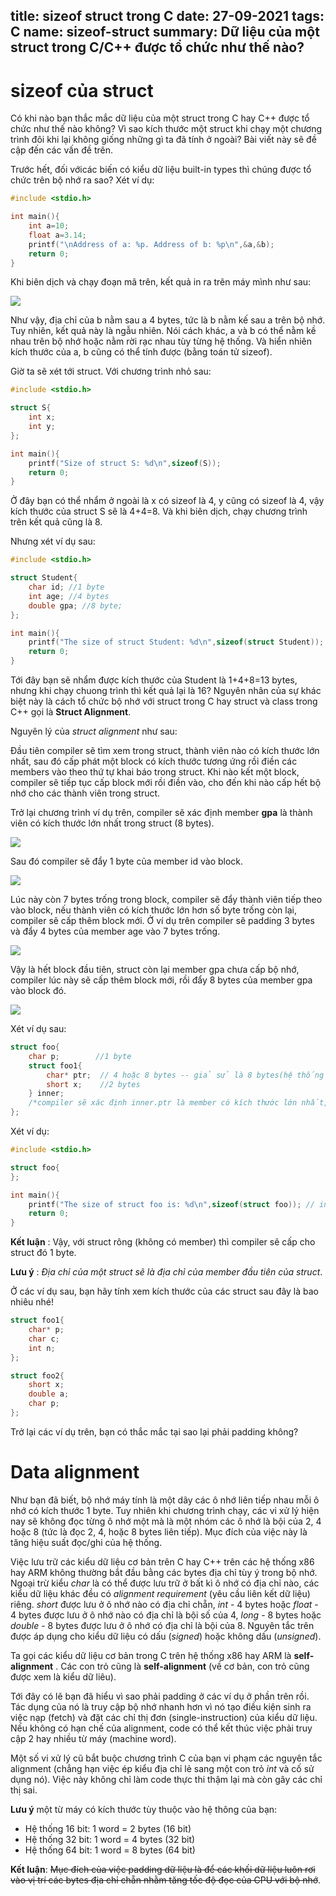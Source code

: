 title: sizeof struct trong C
date: 27-09-2021
tags: C
name: sizeof-struct
summary: Dữ liệu của một struct trong C/C++ được tổ chức như thế nào? 
------------------

# sizeof của struct

Có khi nào bạn thắc mắc dữ liệu của một struct trong C hay C++ được tổ chức như thế nào không? Vì sao kích thước một struct khi chạy một chương trình đôi khi lại không giống những gì ta đã tính ở ngoài? Bài viết này sẽ đề cập đến các vấn đề trên.

Trước hết, đối vớicác biến có kiểu dữ liệu built-in types thì chúng được tổ chức trên bộ nhớ ra sao? Xét ví dụ:

```c
#include <stdio.h>

int main(){
    int a=10;
    float a=3.14;
    printf("\nAddress of a: %p. Address of b: %p\n",&a,&b);
    return 0;
}
```

Khi biên dịch và chạy đoạn mã trên, kết quả in ra trên máy mình như sau:

<img src="http://i.imgur.com/R3FQ2qj.png">

Như vậy, địa chỉ của b nằm sau a 4 bytes, tức là b nằm kế sau a trên bộ nhớ. Tuy nhiên, kết quả này là ngẫu nhiên. Nói cách khác, a và b có thể nằm kề nhau trên bộ nhớ hoặc nằm rời rạc nhau tùy từng hệ thống. Và hiển nhiên kích thước của a, b cũng có thể tính được (bằng toán tử sizeof).

Giờ ta sẽ xét tới struct. Với chương trình nhỏ sau:

```c
#include <stdio.h>

struct S{
    int x;
    int y;
};

int main(){
    printf("Size of struct S: %d\n",sizeof(S));
    return 0;
}
```

Ở đây bạn có thể nhẩm ở ngoài là x có sizeof là 4, y cũng có sizeof là 4, vậy kích thước của struct S sẽ là 4+4=8. Và khi biên dịch, chạy chương trình trên kết quả cũng là 8.

Nhưng xét ví dụ sau:

```c
#include <stdio.h>

struct Student{
    char id; //1 byte
    int age; //4 bytes
    double gpa; //8 byte;
};

int main(){
    printf("The size of struct Student: %d\n",sizeof(struct Student)); //in ra 16
    return 0;
}
```

Tới đây bạn sẽ nhẩm được kích thước của Student là 1+4+8=13 bytes, nhưng khi chạy chuong trình thì kết quả lại là 16? Nguyên nhân của sự khác biệt này là cách tổ chức bộ nhớ với struct trong C hay struct và class trong C++ gọi là **Struct Alignment**.

Nguyên lý của *struct alignment* như sau:

Đầu tiên compiler sẽ tìm xem trong struct, thành viên nào có kích thước lớn nhất, sau đó cấp phát một block có kích thước tương ứng rồi điền các members vào theo thứ tự khai báo trong struct. Khi nào kết một block, compiler sẽ tiếp tục cấp block mới rồi điền vào, cho đến khi nào cấp hết bộ nhớ cho các thành viên trong struct.

Trở lại chương trình ví dụ trên, compiler sẽ xác định member **gpa** là thành viên có kích thước lớn nhất trong struct (8 bytes).

<img src="http://i.imgur.com/pTbdSaE.png">

Sau đó compiler sẽ đẩy 1 byte của member id vào block.

<img src="http://i.imgur.com/dQfK37L.png">

Lúc này còn 7 bytes trống trong block, compiler sẽ đẩy thành viên tiếp theo vào block, nếu thành viên có kích thước lớn hơn số byte trống còn lại, compiler sẽ cấp thêm block mới. Ở ví dụ trên compiler sẽ padding 3 bytes và đẩy 4 bytes của member age vào 7 bytes trống.

<img src="http://i.imgur.com/H6BpVnD.png">

Vậy là hết block đầu tiên, struct còn lại member gpa chưa cấp bộ nhớ, compiler lúc này sẽ cấp thêm block mới, rồi đẩy 8 bytes của member gpa vào block đó.

<img src="http://i.imgur.com/HHyK1Wa.png">

Xét ví dụ sau:

```c
struct foo{
    char p;        //1 byte
    struct foo1{
        char* ptr;  // 4 hoặc 8 bytes -- giả sử là 8 bytes(hệ thống 64 bit)
        short x;    //2 bytes
    } inner; 
    /*compiler sẽ xác định inner.ptr là member có kích thước lớn nhất, sau đó sẽ cấp 1 block bằng 8 bytes, đẩy 1 byte của member p vào block, padding 7 bytes. Vì 7 bytes không đủ để cấp cho member tiếp theo nên compiler sẽ cấp block mới rồi điền inner.ptr (8 bytes) vào, tiếp tục cấp thêm block mới rồi điền inner.x (2 bytes) vào. Lúc này đã cấp xong bộ nhớ cho các member, còn dư 6 bytes trống, padding 6 bytes này. Vậy kích thước của struct foo là 8+8+8=24 bytes*/
};
```

Xét ví dụ:

```c
#include <stdio.h>

struct foo{
};

int main(){
    printf("The size of struct foo is: %d\n",sizeof(struct foo)); // in 1
    return 0;
}
```

**Kết luận** : Vậy, với struct rông (không có member) thì compiler sẽ cấp cho struct đó 1 byte.

**Lưu ý** : *Địa chỉ của một struct sẽ là địa chỉ của member đầu tiên của struct*.

Ở các ví dụ sau, bạn hãy tính xem kích thước của các struct sau đây là bao nhiêu nhé!

```c
struct foo1{
    char* p;
    char c;
    int n;
};
```

```c
struct foo2{
    short x;
    double a;
    char p;
};
```

Trở lại các ví dụ trên, bạn có thắc mắc tại sao lại phải padding không?

# Data alignment

Như bạn đã biết, bộ nhớ máy tính là một dãy các ô nhớ liên tiếp nhau mỗi ô nhớ có kích thước 1 byte. Tuy nhiên khi chương trình chạy, các vi xử lý hiện nay sẽ không đọc từng ô nhớ một mà là một nhóm các ô nhớ là bội của 2, 4 hoặc 8 (tức là đọc 2, 4, hoặc 8 bytes liên tiếp). Mục đích của việc này là tăng hiệu suất đọc/ghi của hệ thống.

Việc lưu trữ các kiểu dữ liệu cơ bản trên C hay C++ trên các hệ thống x86 hay ARM không thường bắt đầu bằng các bytes địa chỉ tùy ý trong bộ nhớ. Ngoại trừ kiểu *char* là có thể được lưu trữ ở bất kì ô nhớ có địa chỉ nào, các kiểu dữ liệu khác đều có *alignment requirement* (yêu cầu liên kết dữ liệu) riêng. *short* được lưu ở ô nhớ nào có địa chỉ chẵn, *int* - 4 bytes hoặc *float* - 4 bytes được lưu ở ô nhớ nào có địa chỉ là bội số của 4, *long* - 8 bytes hoặc *double* - 8 bytes được lưu ở ô nhớ có địa chỉ là bội của 8. Nguyên tắc trên được áp dụng cho kiểu dữ liệu có dấu (*signed*) hoặc không dấu (*unsigned*).

Ta gọi các kiểu dữ liệu cơ bản trong C trên hệ thống x86 hay ARM là **self-alignment** . Các con trỏ cũng là **self-alignment** (về cơ bản, con trỏ cũng được xem là kiểu dữ liêu).

Tới đây có lẽ bạn đã hiểu vì sao phải padding ở các ví dụ ở phần trên rồi. Tác dụng của nó là truy cập bộ nhớ nhanh hơn vì nó tạo điều kiện sinh ra việc nạp (fetch) và đặt các chỉ thị đơn (single-instruction) của kiểu dữ liệu. Nếu không có hạn chế của alignment, code có thể kết thúc việc phải truy cập 2 hay nhiều từ máy (machine word).

Một số vi xử lý cũ bắt buộc chương trình C của bạn vi phạm các nguyên tắc alignment (chẳng hạn việc ép kiểu địa chỉ lẻ sang một con trỏ *int* và cố sử dụng nó). Việc này không chỉ làm code thực thi thậm lại mà còn gây các chỉ thị sai.

**Lưu ý** một từ máy có kích thước tùy thuộc vào hệ thông của bạn:

* Hệ thống 16 bit: 1 word = 2 bytes (16 bit)
* Hệ thống 32 bit: 1 word = 4 bytes (32 bit)
* Hệ thống 64 bit: 1 word = 8 bytes (64 bit)

**Kết luận**: ~~Mục đích của việc padding dữ liệu là để các khối dữ liệu luôn rơi vào vị trí các bytes địa chỉ chẵn nhằm tăng tốc độ đọc của CPU với bộ nhớ~~.



